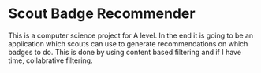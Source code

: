 # Scout Badge Recommender
This is a computer science project for A level.
In the end it is going to be an application which scouts can use to generate recommendations on which badges to do.
This is done by using content based filtering and if I have time, collabrative filtering.
